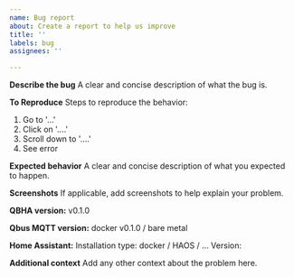 ```yaml
---
name: Bug report
about: Create a report to help us improve
title: ''
labels: bug
assignees: ''

---
```


**Describe the bug**
A clear and concise description of what the bug is.

**To Reproduce**
Steps to reproduce the behavior:
1. Go to '...'
2. Click on '....'
3. Scroll down to '....'
4. See error

**Expected behavior**
A clear and concise description of what you expected to happen.

**Screenshots**
If applicable, add screenshots to help explain your problem.

**QBHA version:**
v0.1.0

**Qbus MQTT version:**
docker v0.1.0 / bare metal

**Home Assistant:**
Installation type: docker / HAOS / ...
Version: 

**Additional context**
Add any other context about the problem here.

